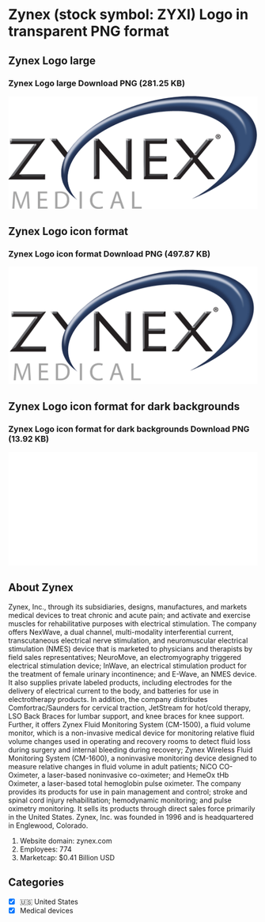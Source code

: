 # Zynex (stock symbol: ZYXI) Logo in transparent PNG format

## Zynex Logo large

### Zynex Logo large Download PNG (281.25 KB)

![Zynex Logo large Download PNG (281.25 KB)](/img/orig/ZYXI_BIG-a5bad895.png)

## Zynex Logo icon format

### Zynex Logo icon format Download PNG (497.87 KB)

![Zynex Logo icon format Download PNG (497.87 KB)](/img/orig/ZYXI-f8210bfb.png)

## Zynex Logo icon format for dark backgrounds

### Zynex Logo icon format for dark backgrounds Download PNG (13.92 KB)

![Zynex Logo icon format for dark backgrounds Download PNG (13.92 KB)](/img/orig/ZYXI.D-72336a49.png)

## About Zynex

Zynex, Inc., through its subsidiaries, designs, manufactures, and markets medical devices to treat chronic and acute pain; and activate and exercise muscles for rehabilitative purposes with electrical stimulation. The company offers NexWave, a dual channel, multi-modality interferential current, transcutaneous electrical nerve stimulation, and neuromuscular electrical stimulation (NMES) device that is marketed to physicians and therapists by field sales representatives; NeuroMove, an electromyography triggered electrical stimulation device; InWave, an electrical stimulation product for the treatment of female urinary incontinence; and E-Wave, an NMES device. It also supplies private labeled products, including electrodes for the delivery of electrical current to the body, and batteries for use in electrotherapy products. In addition, the company distributes Comfortrac/Saunders for cervical traction, JetStream for hot/cold therapy, LSO Back Braces for lumbar support, and knee braces for knee support. Further, it offers Zynex Fluid Monitoring System (CM-1500), a fluid volume monitor, which is a non-invasive medical device for monitoring relative fluid volume changes used in operating and recovery rooms to detect fluid loss during surgery and internal bleeding during recovery; Zynex Wireless Fluid Monitoring System (CM-1600), a noninvasive monitoring device designed to measure relative changes in fluid volume in adult patients; NiCO CO-Oximeter, a laser-based noninvasive co-oximeter; and HemeOx tHb Oximeter, a laser-based total hemoglobin pulse oximeter. The company provides its products for use in pain management and control; stroke and spinal cord injury rehabilitation; hemodynamic monitoring; and pulse oximetry monitoring. It sells its products through direct sales force primarily in the United States. Zynex, Inc. was founded in 1996 and is headquartered in Englewood, Colorado.

1. Website domain: zynex.com
2. Employees: 774
3. Marketcap: $0.41 Billion USD


## Categories
- [x] 🇺🇸 United States
- [x] Medical devices
